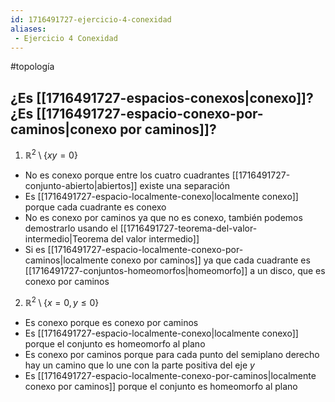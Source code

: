 ```yaml
---
id: 1716491727-ejercicio-4-conexidad
aliases:
 - Ejercicio 4 Conexidad
---
```


#topología 

## ¿Es [[1716491727-espacios-conexos|conexo]]? ¿Es [[1716491727-espacio-conexo-por-caminos|conexo por caminos]]?

1. $\mathbb{R}^2 \setminus  \{xy = 0\}$

- No es conexo porque entre los cuatro cuadrantes [[1716491727-conjunto-abierto|abiertos]] existe una separación
- Es [[1716491727-espacio-localmente-conexo|localmente conexo]] porque cada cuadrante es conexo
- No es conexo por caminos ya que no es conexo, también podemos demostrarlo usando el [[1716491727-teorema-del-valor-intermedio|Teorema del valor intermedio]]
- Si es [[1716491727-espacio-localmente-conexo-por-caminos|localmente conexo por caminos]] ya que cada cuadrante es [[1716491727-conjuntos-homeomorfos|homeomorfo]] a un disco, que es conexo por caminos

2. $\mathbb{R}^2 \setminus \{x=0, y \leq 0\}$

- Es conexo porque es conexo por caminos
- Es [[1716491727-espacio-localmente-conexo|localmente conexo]] porque el conjunto es homeomorfo al plano
- Es conexo por caminos porque para cada punto del semiplano derecho hay un camino que lo une con la parte positiva del eje $y$
- Es [[1716491727-espacio-localmente-conexo-por-caminos|localmente conexo por caminos]] porque el conjunto es homeomorfo al plano
